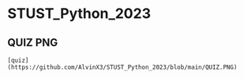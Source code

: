 # STUST_Python_2023
 
## QUIZ PNG
    [quiz](https://github.com/AlvinX3/STUST_Python_2023/blob/main/QUIZ.PNG)

